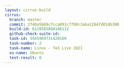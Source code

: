 ```yaml
---
layout: cirrus-build
cirrus:
  branch: master
  commit: 2f48a5b69cfcca891c7f00c3aba12647d01db300
  build-id: 6128585860186112
  github-check-suite-id: 
  task-id: 5565969731420160
  task-number: 2
  task-name: Linux - TeX Live 2021
  os-name: Ubuntu
  test-result: 0
---
```

